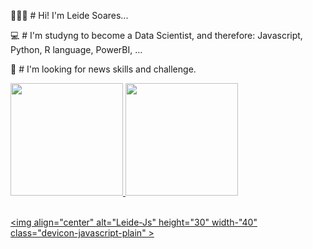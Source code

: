 👩🏽‍💻 # Hi! I'm Leide Soares...

💻 # I'm studyng to become a Data Scientist, and therefore: Javascript, Python, R language, PowerBI, ...

🔎 # I'm looking for news skills and challenge.


<div>
  <a href = "https://www.linkedin.com/in/marileidesoaressilva/">
  <img height="180cm" src="https://github-readme-stats.vercel.app/api?username=MarileideSoaresSilva&theme=dark&show_icons=true">
  <img height="180cm" src="https://github-readme-stats.vercel.app/api/top-langs/?username=MarileideSoaresSilva&layout-compact&langs_count-4&theme=dark&show_icons=true">
</div>

<div style="display: inline_block"><br>
      
  <img align="center" alt="Leide-Js" height="30" width-"40" class="devicon-javascript-plain"
          >
</div>
